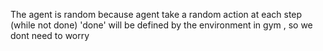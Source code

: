The agent is random because agent take a random action at each step (while not done)
'done' will be defined by the environment in gym , so we dont need to worry
